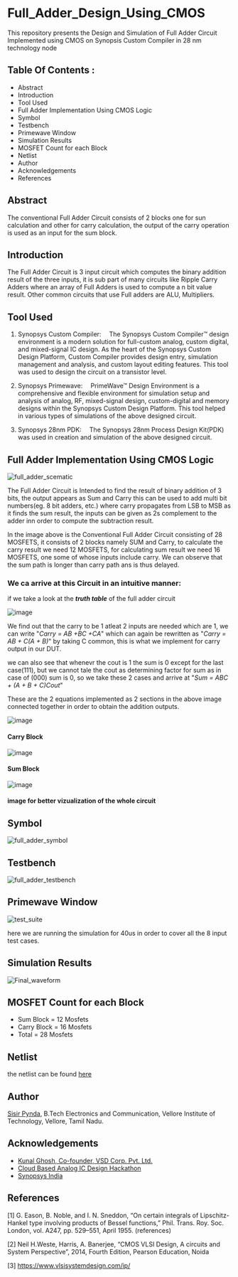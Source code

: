 # Full_Adder_Design_Using_CMOS
This repository presents the Design and Simulation of Full Adder Circuit Implemented using CMOS on Synopsis Custom Compiler in 28 nm technology node

## Table Of Contents :

* Abstract
* Introduction
* Tool Used
* Full Adder Implementation Using CMOS Logic
* Symbol
* Testbench
* Primewave Window
* Simulation Results
* MOSFET Count for each Block
* Netlist
* Author
* Acknowledgements
* References

## Abstract
The conventional Full Adder Circuit consists of 2 blocks one for sun calculation and other for carry calculation, the output of the carry operation is used as an input for the sum block.

## Introduction
The Full Adder Circuit is 3 input circuit which computes the binary addition result of the three inputs, it is sub part of many circuits like Ripple Carry Adders where an array of 
Full Adders is used to compute a n bit value result. Other common circuits that use Full adders are ALU, Multipliers.

## Tool Used


1. Synopsys Custom Compiler:  The Synopsys Custom Compiler™ design environment is a modern solution for full-custom analog, custom digital, and mixed-signal IC design. As the heart of the Synopsys Custom Design Platform, Custom Compiler provides design entry, simulation management and analysis, and custom layout editing features. This tool was used to design the circuit on a transistor level.

2. Synopsys Primewave:  PrimeWave™ Design Environment is a comprehensive and flexible environment for simulation setup and analysis of analog, RF, mixed-signal design, custom-digital and memory designs within the Synopsys Custom Design Platform. This tool helped in various types of simulations of the above designed circuit.

3. Synopsys 28nm PDK:  The Synopsys 28nm Process Design Kit(PDK) was used in creation and simulation of the above designed circuit.


## Full Adder Implementation Using CMOS Logic
![full_adder_scematic](https://user-images.githubusercontent.com/50233470/156015228-8f340724-ed3b-4fa4-8cc8-40557113d23e.png)

The Full Adder Circuit is Intended to find the result of binary addition of 3 bits, the output appears as Sum and Carry this can be used to add multi bit numbers(eg. 8 bit adders, etc.) where carry propagates from LSB to MSB as it finds the sum result, the inputs can be given as 2s complement to the adder inn order to compute the subtraction result.

In the image above is the Conventional Full Adder Circuit consisting of 28 MOSFETS, it consists of 2 blocks namely SUM and Carry, to calculate the carry result we need 12 MOSFETS, for calculating sum result we need 16 MOSFETS, one some of whose inputs include carry. We can observe that the sum path is longer than carry path ans is thus delayed. 

### We ca arrive at this Circuit in an intuitive manner:

if we take a look at the ***truth table*** of the full adder circuit 

![image](https://user-images.githubusercontent.com/50233470/156029748-a28d1729-b5c4-40a1-97bb-6181dfa00bfe.png)

We find out that the carry to be 1 atleat 2 inputs are needed which are 1, we can write "*Carry = AB +BC +CA*" which can again be rewritten as "*Carry = AB + C(A + B)*" by taking C common, this is what we implement for carry output in our DUT.

we can also see that whenevr the cout is 1 the sum is 0 except for the last case(111), but we cannot tale the cout as determining factor for sum as in case of (000) sum is 0, so we take these 2 cases and arrive at "*Sum = ABC + (A + B + C)Cout*" 

These are the 2 equations implemented as 2 sections in the above image connected together in order to obtain the addition outputs.

![image](https://user-images.githubusercontent.com/50233470/156037222-3043969b-c0ad-4359-b2e4-7fe80742693d.png)
#### Carry Block

![image](https://user-images.githubusercontent.com/50233470/156037373-5fb00a82-7f61-4ab1-a595-500d5474f09f.png)
#### Sum Block

![image](https://user-images.githubusercontent.com/50233470/156037461-56630204-8a76-4557-8aa9-54ba78ddae92.png)
#### image for better vizualization of the whole circuit

## Symbol
![full_adder_symbol](https://user-images.githubusercontent.com/50233470/156025682-f8ff6499-9178-4df8-b8ed-952c7367abc1.png)

## Testbench
![full_adder_testbench](https://user-images.githubusercontent.com/50233470/156025725-b473ec37-785f-45b9-af22-2d3b7161b924.png)

## Primewave Window
![test_suite](https://user-images.githubusercontent.com/50233470/156032468-3ebb85c8-820e-449c-b164-7c3f33b34c08.png)

here we are running the simulation for 40us in order to cover all the 8 input test cases.

## Simulation Results
![Final_waveform](https://user-images.githubusercontent.com/50233470/156025759-2c3f3d94-7e12-4db6-af58-b36c12927e45.png)

## MOSFET Count for each Block

* Sum Block = 12 Mosfets
* Carry Block = 16 Mosfets
* Total = 28 Mosfets

## Netlist

the netlist can be found [here](https://github.com/sisirpynda/Full_Adder_Design_Using_CMOS/blob/main/primesim.txt)

## Author

[Sisir Pynda](www.linkedin.com/in/sisir-pynda-8655a8176), B.Tech Electronics and Communication, Vellore Institute of Technology, Vellore, Tamil Nadu.

## Acknowledgements

* [Kunal Ghosh, Co-founder, VSD Corp. Pvt. Ltd.](https://www.linkedin.com/in/kunal-ghosh-vlsisystemdesign-com-28084836/)
* [Cloud Based Analog IC Design Hackathon](https://www.iith.ac.in/events/2022/02/15/Cloud-Based-Analog-IC-Design-Hackathon/)
* [Synopsys India](https://www.synopsys.com/)

## References

[1] G. Eason, B. Noble, and I. N. Sneddon, “On certain integrals of 
Lipschitz-Hankel type involving products of Bessel functions,” Phil. 
Trans. Roy. Soc. London, vol. A247, pp. 529–551, April 1955. 
(references)

[2] Neil H.Weste, Harris, A. Banerjee, “CMOS VLSI Design, A circuits 
and System Perspective”, 2014, Fourth Edition, Pearson Education, 
Noida

[3] https://www.vlsisystemdesign.com/ip/


